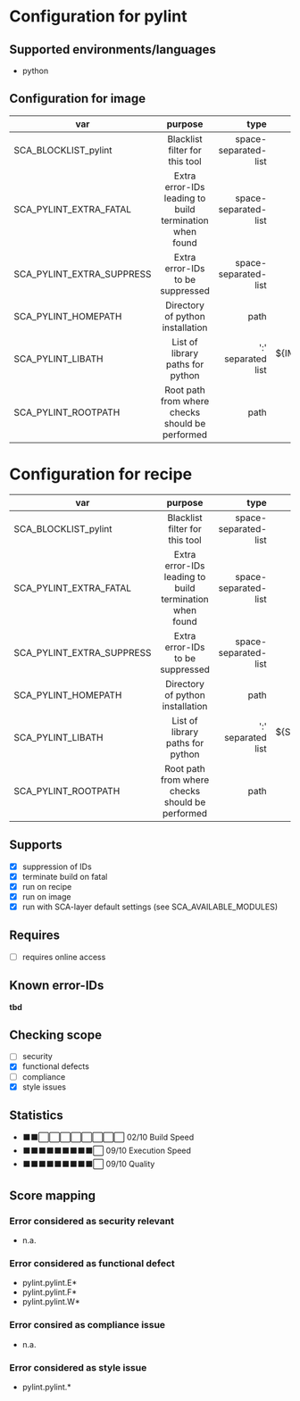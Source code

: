 # Configuration for pylint

## Supported environments/languages

* python

## Configuration for image

| var | purpose | type | default |
| ------------- |:-------------:| -----:| -----:
| SCA_BLOCKLIST_pylint | Blacklist filter for this tool | space-separated-list | "linux-*"
| SCA_PYLINT_EXTRA_FATAL | Extra error-IDs leading to build termination when found | space-separated-list | ""
| SCA_PYLINT_EXTRA_SUPPRESS | Extra error-IDs to be suppressed | space-separated-list | ""
| SCA_PYLINT_HOMEPATH | Directory of python installation | path | \${IMAGE_ROOTFS}/python\${PYTHON_BASEVERSION}
| SCA_PYLINT_LIBATH | List of library paths for python | ':' separated list | \${IMAGE_ROOTFS}/python\${PYTHON_BASEVERSION}/:\${IMAGE_ROOTFS}/python.\${PYTHON_BASEVERSION}/site-packages/
| SCA_PYLINT_ROOTPATH | Root path from where checks should be performed | path | \${IMAGE_ROOTFS}

# Configuration for recipe

| var | purpose | type | default |
| ------------- |:-------------:| -----:| -----:
| SCA_BLOCKLIST_pylint | Blacklist filter for this tool | space-separated-list | "linux-*"
| SCA_PYLINT_EXTRA_FATAL | Extra error-IDs leading to build termination when found | space-separated-list | ""
| SCA_PYLINT_EXTRA_SUPPRESS | Extra error-IDs to be suppressed | space-separated-list | ""
| SCA_PYLINT_HOMEPATH | Directory of python installation | path | \${STAGING_LIBDIR}/python\${PYTHON_BASEVERSION}
| SCA_PYLINT_LIBATH | List of library paths for python | ':' separated list | \${STAGING_LIBDIR}/python\${PYTHON_BASEVERSION}/:\${STAGING_LIBDIR}/python\${PYTHON_BASEVERSION}/site-packages/
| SCA_PYLINT_ROOTPATH | Root path from where checks should be performed | path | \${B}

## Supports

* [x] suppression of IDs
* [x] terminate build on fatal
* [x] run on recipe
* [x] run on image
* [x] run with SCA-layer default settings (see SCA_AVAILABLE_MODULES)

## Requires

* [ ] requires online access

## Known error-IDs

__tbd__

## Checking scope

* [ ] security
* [x] functional defects
* [ ] compliance
* [x] style issues

## Statistics

* ⬛⬛⬜⬜⬜⬜⬜⬜⬜⬜ 02/10 Build Speed
* ⬛⬛⬛⬛⬛⬛⬛⬛⬛⬜ 09/10 Execution Speed
* ⬛⬛⬛⬛⬛⬛⬛⬛⬛⬜ 09/10 Quality

## Score mapping

### Error considered as security relevant

* n.a.

### Error considered as functional defect

* pylint.pylint.E*
* pylint.pylint.F*
* pylint.pylint.W*

### Error consired as compliance issue

* n.a.

### Error considered as style issue

* pylint.pylint.*
